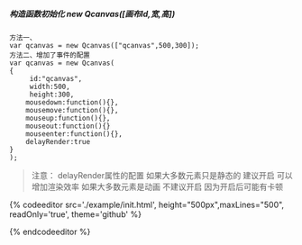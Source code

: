 ##### 构造函数初始化 new Qcanvas\(\[画布Id,宽,高\]\)

```
方法一、
var qcanvas = new Qcanvas(["qcanvas",500,300]);
方法二、增加了事件的配置
var qcanvas = new Qcanvas(
{
     id:"qcanvas",
     width:500,
     height:300,
    mousedown:function(){},
    mousemove:function(){},
    mouseup:function(){},
    mouseout:function(){}
    mouseenter:function(){},
    delayRender:true
}
);
```

> 注意：
> delayRender属性的配置
> 如果大多数元素只是静态的  建议开启 可以增加渲染效率
> 如果大多数元素是动画 不建议开启 因为开启后可能有卡顿

{% codeeditor   src='./example/init.html', height="500px",maxLines="500", readOnly='true', theme='github' %}

{% endcodeeditor %}

